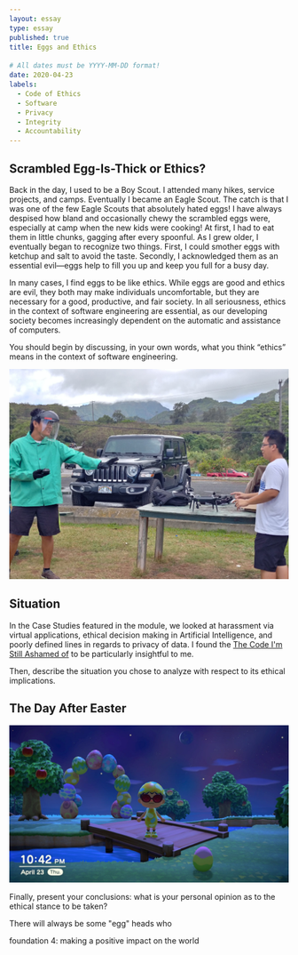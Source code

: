 ```yaml
---
layout: essay
type: essay
published: true
title: Eggs and Ethics

# All dates must be YYYY-MM-DD format!
date: 2020-04-23
labels:
  - Code of Ethics
  - Software
  - Privacy
  - Integrity
  - Accountability
---
```


## Scrambled Egg-Is-Thick or Ethics?
Back in the day, I used to be a Boy Scout. I attended many hikes, service projects, and camps. Eventually I became an Eagle Scout. The catch is that I was one of the few Eagle Scouts that absolutely hated eggs! I have always despised how bland and occasionally chewy the scrambled eggs were, especially at camp when the new kids were cooking! At first, I had to eat them in little chunks, gagging after every spoonful. As I grew older, I eventually began to recognize two things. First, I could smother eggs with ketchup and salt to avoid the taste. Secondly, I acknowledged them as an essential evil—eggs help to fill you up and keep you full for a busy day.

In many cases, I find eggs to be like ethics. While eggs are good and ethics are evil, they both may make individuals uncomfortable, but they are necessary for a good, productive, and fair society. In all seriousness, ethics in the context of software engineering are essential, as our developing society becomes increasingly dependent on the automatic and assistance of computers.

You should begin by discussing, in your own words, what you think “ethics” means in the context of software engineering.

<img class="ui fluid rounded image" src="../images/ethics-droneSafety.jpg">

## Situation
In the Case Studies featured in the module, we looked at harassment via virtual applications, ethical decision making in Artificial Intelligence, and poorly defined lines in regards to privacy of data. I found the [The Code I'm Still Ashamed of](https://medium.freecodecamp.com/the-code-im-still-ashamed-of-e4c021dff55e#.tsjl7lkxy) to be particularly insightful to me.

Then, describe the situation you chose to analyze with respect to its ethical implications.

## The Day After Easter

<img class="ui large right floated rounded image" src="../images/ethics-animalXing.jpg">

Finally, present your conclusions: what is your personal opinion as to the ethical stance to be taken?

There will always be some "egg" heads who

foundation 4: making a positive impact on the world
